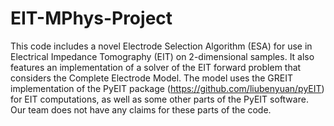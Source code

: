 # EIT-MPhys-Project
This code includes a novel Electrode Selection Algorithm (ESA) for use in Electrical Impedance Tomography (EIT) on 2-dimensional samples. It also features an implementation of a solver of the EIT forward problem that considers the Complete Electrode Model. The model uses the GREIT implementation of the PyEIT package (https://github.com/liubenyuan/pyEIT) for EIT computations, as well as some other parts of the PyEIT software. Our team does not have any claims for these parts of the code.
